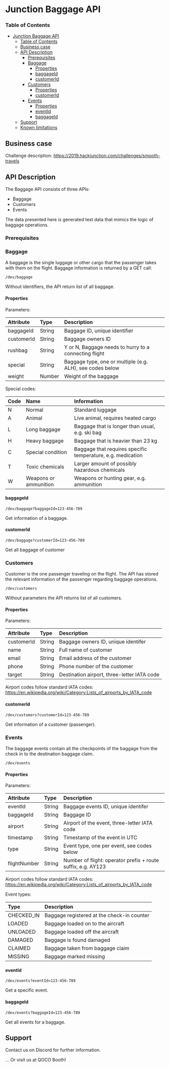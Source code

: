 # Junction Baggage API

### Table of Contents

- [Junction Baggage API](#junction-baggage-api)
    - [Table of Contents](#table-of-contents)
  - [Business case](#business-case)
  - [API Description](#api-description)
    - [Prerequisites](#prerequisites)
    - [Baggage](#baggage)
      - [Properties](#properties)
      - [baggageId](#baggageid)
      - [customerId](#customerid)
    - [Customers](#customers)
      - [Properties](#properties-1)
      - [customerId](#customerid-1)
    - [Events](#events)
      - [Properties](#properties-2)
      - [eventId](#eventid)
      - [baggageId](#baggageid-1)
  - [Support](#support)
  - [Known limitations](#known-limitations)

## Business case

Challenge description:
https://2019.hackjunction.com/challenges/smooth-travels

## API Description

The Baggage API consists of three APIs:
- Baggage
- Customers
- Events

The data presented here is generated test data that mimics the logic of baggage operations.


### Prerequisites

### Baggage

A baggage is the single luggage or other cargo that the passenger takes with them on the flight.
Baggage information is returned by a GET call:

```
/dev/baggage
```

Without identifiers, the API return list of all baggage.

#### Properties

Parameters:

| Attribute  | Type   | Description                                               |
| :--------- | :----- | :-------------------------------------------------------- |
| baggageId  | String | Baggage ID, unique identifier                             |
| customerId | String | Baggage owners ID                                         |
| rushbag    | String | Y or N, Baggage needs to hurry to a connecting flight     |
| special    | String | Baggage type, one or multiple (e.g. ALH), see codes below |
| weight     | Number | Weight of the baggage                                     |

Special codes:

| Code | Name                  | Information                                                 |
| :--- | :-------------------- | :---------------------------------------------------------- |
| N    | Normal                | Standard luggage                                            |
| A    | Animal                | Live animal, requires heated cargo                          |
| L    | Long baggage          | Baggage that is longer than usual, e.g. ski bag             |
| H    | Heavy baggage         | Baggage that is heavier than 23 kg                          |
| C    | Special condition     | Baggage that requires specific temperature, e.g. medication |
| T    | Toxic chemicals       | Larger amount of possibly hazardous chemicals               |
| W    | Weapons or ammunition | Weapons or hunting gear, e.g. ammunition                    |

#### baggageId

```
/dev/baggage?baggageId=123-456-789
```

Get information of a baggage.

#### customerId

```
/dev/baggage?customerId=123-456-789
```

Get all baggage of customer

### Customers

Customer is the one passenger traveling on the flight.
The API has stored the relevant information of the passenger regarding baggage operations.

```
/dev/customers
```

Without parameters the API returns list of all customers.

#### Properties

Parameters:

| Attribute  | Type   | Description                                 |
| :--------- | :----- | :------------------------------------------ |
| customerId | String | Baggage owners ID, unique identifer         |
| name       | String | Full name of customer                       |
| email      | String | Email address of the customer               |
| phone      | String | Phone number of the customer                |
| target     | String | Destination airport, three-letter IATA code |

Airport codes follow standard IATA codes:
https://en.wikipedia.org/wiki/Category:Lists_of_airports_by_IATA_code

#### customerId

```
/dev/customers?customerId=123-456-789
```

Get information of a customer (passenger).

### Events

The baggage events contain all the checkpoints of the baggage from the check in to the destination baggage claim.

```
/dev/events
```

#### Properties

Parameters:

| Attribute    | Type   | Description                                                  |
| :----------- | :----- | :----------------------------------------------------------- |
| eventId      | String | Baggage events ID, unique identifer                          |
| baggageId    | String | Baggage ID                                                   |
| airport      | String | Airport of the event, three-letter IATA code                 |
| timestamp    | String | Timestamp of the event in UTC                                |
| type         | String | Event type, one per event, see codes below                   |
| flightNumber | String | Number of flight: operator prefix + route suffix, e.g. AY123 |

Airport codes follow standard IATA codes:
https://en.wikipedia.org/wiki/Category:Lists_of_airports_by_IATA_code

Event types:

| Type       | Description                                |
| :--------- | :----------------------------------------- |
| CHECKED_IN | Baggage registered at the check-in counter |
| LOADED     | Baggage loaded on to the aircraft          |
| UNLOADED   | Baggage loaded off the aircraft            |
| DAMAGED    | Baggage is found damaged                   |
| CLAIMED    | Baggage taken from baggage claim           |
| MISSING    | Baggage marked missing                     |

#### eventId

```
/dev/events?eventId=123-456-789
```

Get a specific event.

#### baggageId

```
/dev/events?baggageId=123-456-789
```

Get all events for a baggage.

## Support

Contact us on Discord for further information.

... Or visit us at QOCO Booth!

